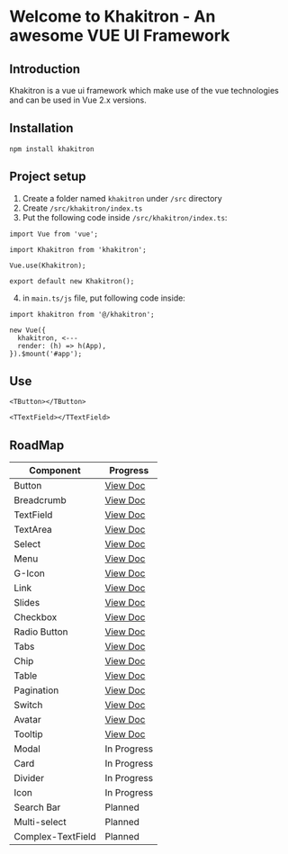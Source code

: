 # Welcome to Khakitron - An awesome VUE UI Framework

## Introduction

Khakitron is a vue ui framework which make use of the vue technologies and can be used in Vue 2.x versions.


## Installation

`npm install khakitron`


## Project setup

1. Create a folder named ```khakitron``` under ```/src``` directory
2. Create ```/src/khakitron/index.ts```
3. Put the following code inside ```/src/khakitron/index.ts```:

```
import Vue from 'vue';

import Khakitron from 'khakitron';
 
Vue.use(Khakitron);
 
export default new Khakitron();
```

4. in ```main.ts/js``` file, put following code inside:

```
import khakitron from '@/khakitron';

new Vue({
  khakitron, <---
  render: (h) => h(App),
}).$mount('#app');

```

## Use

```
<TButton></TButton>
```
```
<TTextField></TTextField>
```

## RoadMap

| Component      | Progress |
| ----------- | ----------- |
| Button      | [View Doc](https://kanathanzhou.github.io/khakitron-demo/components/button) |
| Breadcrumb      | [View Doc](https://kanathanzhou.github.io/khakitron-demo/components/breadcrumb) |
| TextField      | [View Doc](https://kanathanzhou.github.io/khakitron-demo/components/textfield) |
| TextArea      | [View Doc](https://kanathanzhou.github.io/khakitron-demo/components/textarea) |
| Select      | [View Doc](https://kanathanzhou.github.io/khakitron-demo/components/select) |
| Menu      | [View Doc](https://kanathanzhou.github.io/khakitron-demo/components/menu) |
| G-Icon      | [View Doc](https://kanathanzhou.github.io/khakitron-demo/components/icon) |
| Link      | [View Doc](https://kanathanzhou.github.io/khakitron-demo/components/link) |
| Slides      | [View Doc](https://kanathanzhou.github.io/khakitron-demo/components/slides) |
| Checkbox      | [View Doc](https://kanathanzhou.github.io/khakitron-demo/components/checkbox) |
| Radio Button      | [View Doc](https://kanathanzhou.github.io/khakitron-demo/components/radio) |
| Tabs      | [View Doc](https://kanathanzhou.github.io/khakitron-demo/components/tabs) |
| Chip      | [View Doc](https://kanathanzhou.github.io/khakitron-demo/components/chip) |
| Table      | [View Doc](https://kanathanzhou.github.io/khakitron-demo/components/table) |
| Pagination      | [View Doc](https://kanathanzhou.github.io/khakitron-demo/components/pagination) |
| Switch      | [View Doc](https://kanathanzhou.github.io/khakitron-demo/components/switch) |
| Avatar   | [View Doc](https://kanathanzhou.github.io/khakitron-demo/components/avatar) |
| Tooltip   | [View Doc](https://kanathanzhou.github.io/khakitron-demo/components/tooltip) |
| Modal   | In Progress        |
| Card   | In Progress        |
| Divider   | In Progress        |
| Icon   | In Progress        |
| Search Bar      | Planned       |
| Multi-select      | Planned       |
| Complex-TextField      | Planned       |


